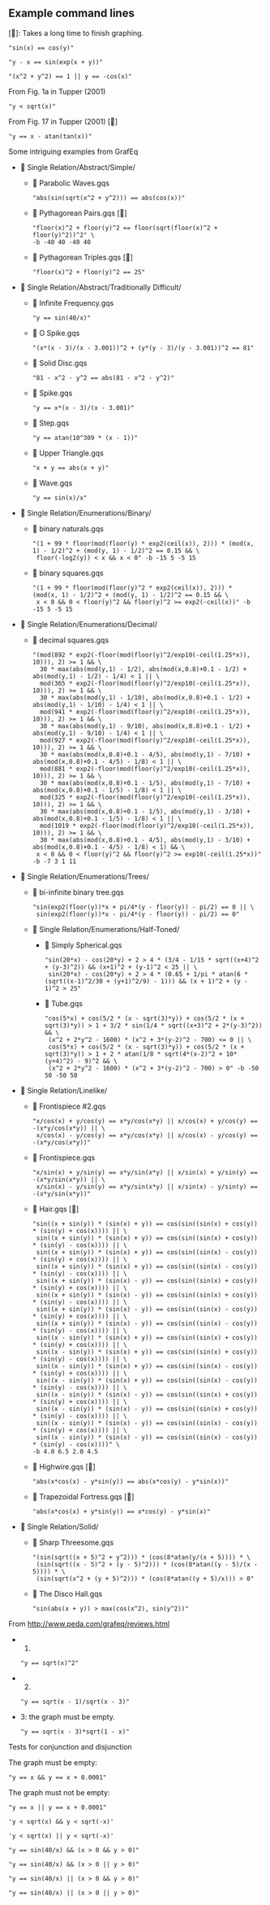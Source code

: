 ## Example command lines

[🐌]: Takes a long time to finish graphing.

```
"sin(x) == cos(y)"
```

```
"y - x == sin(exp(x + y))"
```

```
"(x^2 + y^2) == 1 || y == -cos(x)"
```

From Fig. 1a in Tupper (2001)

```
"y < sqrt(x)"
```

From Fig. 17 in Tupper (2001) [🐌]

```
"y == x - atan(tan(x))"
```

Some intriguing examples from GrafEq

- 📂 Single Relation/Abstract/Simple/
  - 📄 Parabolic Waves.gqs

    ```
    "abs(sin(sqrt(x^2 + y^2))) == abs(cos(x))"
    ```

  - 📄 Pythagorean Pairs.gqs [🐌]

    ```
    "floor(x)^2 + floor(y)^2 == floor(sqrt(floor(x)^2 + floor(y)^2))^2" \
    -b -40 40 -40 40
    ```

  - 📄 Pythagorean Triples.gqs [🐌]

    ```
    "floor(x)^2 + floor(y)^2 == 25"
    ```

- 📂 Single Relation/Abstract/Traditionally Difficult/
  - 📄 Infinite Frequency.gqs

    ```
    "y == sin(40/x)"
    ```

  - 📄 O Spike.gqs

    ```
    "(x*(x - 3)/(x - 3.001))^2 + (y*(y - 3)/(y - 3.001))^2 == 81"
    ```

  - 📄 Solid Disc.gqs

    ```
    "81 - x^2 - y^2 == abs(81 - x^2 - y^2)"
    ```

  - 📄 Spike.gqs

    ```
    "y == x*(x - 3)/(x - 3.001)"
    ```

  - 📄 Step.gqs
    
    ```
    "y == atan(10^309 * (x - 1))"
    ```

  - 📄 Upper Triangle.gqs

    ```
    "x + y == abs(x + y)"
    ```

  - 📄 Wave.gqs

    ```
    "y == sin(x)/x"
    ```

- 📂 Single Relation/Enumerations/Binary/

  - 📄 binary naturals.gqs

    ```
    "(1 + 99 * floor(mod(floor(y) * exp2(ceil(x)), 2))) * (mod(x, 1) - 1/2)^2 + (mod(y, 1) - 1/2)^2 == 0.15 && \
     floor(-log2(y)) < x && x < 0" -b -15 5 -5 15
    ```

  - 📄 binary squares.gqs

    ```
    "(1 + 99 * floor(mod(floor(y)^2 * exp2(ceil(x)), 2))) *  (mod(x, 1) - 1/2)^2 + (mod(y, 1) - 1/2)^2 == 0.15 && \
     x < 0 && 0 < floor(y)^2 && floor(y)^2 >= exp2(-ceil(x))" -b -15 5 -5 15
    ```

- 📂 Single Relation/Enumerations/Decimal/

  - 📄 decimal squares.gqs

    ```
    "(mod(892 * exp2(-floor(mod(floor(y)^2/exp10(-ceil(1.25*x)), 10))), 2) >= 1 && \
      30 * max(abs(mod(y,1) - 1/2), abs(mod(x,0.8)+0.1 - 1/2) + abs(mod(y,1) - 1/2) - 1/4) < 1 || \
      mod(365 * exp2(-floor(mod(floor(y)^2/exp10(-ceil(1.25*x)), 10))), 2) >= 1 && \
      30 * max(abs(mod(y,1) - 1/10), abs(mod(x,0.8)+0.1 - 1/2) + abs(mod(y,1) - 1/10) - 1/4) < 1 || \
      mod(941 * exp2(-floor(mod(floor(y)^2/exp10(-ceil(1.25*x)), 10))), 2) >= 1 && \
      30 * max(abs(mod(y,1) - 9/10), abs(mod(x,0.8)+0.1 - 1/2) + abs(mod(y,1) - 9/10) - 1/4) < 1 || \
      mod(927 * exp2(-floor(mod(floor(y)^2/exp10(-ceil(1.25*x)), 10))), 2) >= 1 && \
      30 * max(abs(mod(x,0.8)+0.1 - 4/5), abs(mod(y,1) - 7/10) + abs(mod(x,0.8)+0.1 - 4/5) - 1/8) < 1 || \
      mod(881 * exp2(-floor(mod(floor(y)^2/exp10(-ceil(1.25*x)), 10))), 2) >= 1 && \
      30 * max(abs(mod(x,0.8)+0.1 - 1/5), abs(mod(y,1) - 7/10) + abs(mod(x,0.8)+0.1 - 1/5) - 1/8) < 1 || \
      mod(325 * exp2(-floor(mod(floor(y)^2/exp10(-ceil(1.25*x)), 10))), 2) >= 1 && \
      30 * max(abs(mod(x,0.8)+0.1 - 1/5), abs(mod(y,1) - 3/10) + abs(mod(x,0.8)+0.1 - 1/5) - 1/8) < 1 || \
      mod(1019 * exp2(-floor(mod(floor(y)^2/exp10(-ceil(1.25*x)), 10))), 2) >= 1 && \
      30 * max(abs(mod(x,0.8)+0.1 - 4/5), abs(mod(y,1) - 3/10) + abs(mod(x,0.8)+0.1 - 4/5) - 1/8) < 1) && \
     x < 0 && 0 < floor(y)^2 && floor(y)^2 >= exp10(-ceil(1.25*x))" -b -7 3 1 11
    ```

- 📂 Single Relation/Enumerations/Trees/

  - 📄 bi-infinite binary tree.gqs

    ```
    "sin(exp2(floor(y))*x + pi/4*(y - floor(y)) - pi/2) == 0 || \
     sin(exp2(floor(y))*x - pi/4*(y - floor(y)) - pi/2) == 0"
    ```

  - 📂 Single Relation/Enumerations/Half-Toned/

    - 📄 Simply Spherical.gqs

      ```
      "sin(20*x) - cos(20*y) + 2 > 4 * (3/4 - 1/15 * sqrt((x+4)^2 + (y-3)^2)) && (x+1)^2 + (y-1)^2 < 25 || \
       sin(20*x) - cos(20*y) + 2 > 4 * (0.65 + 1/pi * atan(6 * (sqrt((x-1)^2/30 + (y+1)^2/9) - 1))) && (x + 1)^2 + (y - 1)^2 > 25"
      ```

    - 📄 Tube.gqs

      ```
      "cos(5*x) + cos(5/2 * (x - sqrt(3)*y)) + cos(5/2 * (x + sqrt(3)*y)) > 1 + 3/2 * sin(1/4 * sqrt((x+3)^2 + 2*(y-3)^2)) && \
       (x^2 + 2*y^2 - 1600) * (x^2 + 3*(y-2)^2 - 700) <= 0 || \
       cos(5*x) + cos(5/2 * (x - sqrt(3)*y)) + cos(5/2 * (x + sqrt(3)*y)) > 1 + 2 * atan(1/8 * sqrt(4*(x-2)^2 + 10*(y+4)^2) - 9)^2 && \
       (x^2 + 2*y^2 - 1600) * (x^2 + 3*(y-2)^2 - 700) > 0" -b -50 50 -50 50
      ```

- 📂 Single Relation/Linelike/
  - 📄 Frontispiece #2.gqs

    ```
    "x/cos(x) + y/cos(y) == x*y/cos(x*y) || x/cos(x) + y/cos(y) == -(x*y/cos(x*y)) || \
     x/cos(x) - y/cos(y) == x*y/cos(x*y) || x/cos(x) - y/cos(y) == -(x*y/cos(x*y))"
    ```

  - 📄 Frontispiece.gqs

    ```
    "x/sin(x) + y/sin(y) == x*y/sin(x*y) || x/sin(x) + y/sin(y) == -(x*y/sin(x*y)) || \
     x/sin(x) - y/sin(y) == x*y/sin(x*y) || x/sin(x) - y/sin(y) == -(x*y/sin(x*y))"
    ```

  - 📄 Hair.gqs [🐌]

    ```
    "sin((x + sin(y)) * (sin(x) + y)) == cos(sin((sin(x) + cos(y)) * (sin(y) + cos(x)))) || \
     sin((x + sin(y)) * (sin(x) + y)) == cos(sin((sin(x) + cos(y)) * (sin(y) - cos(x)))) || \
     sin((x + sin(y)) * (sin(x) + y)) == cos(sin((sin(x) - cos(y)) * (sin(y) + cos(x)))) || \
     sin((x + sin(y)) * (sin(x) + y)) == cos(sin((sin(x) - cos(y)) * (sin(y) - cos(x)))) || \
     sin((x + sin(y)) * (sin(x) - y)) == cos(sin((sin(x) + cos(y)) * (sin(y) + cos(x)))) || \
     sin((x + sin(y)) * (sin(x) - y)) == cos(sin((sin(x) + cos(y)) * (sin(y) - cos(x)))) || \
     sin((x + sin(y)) * (sin(x) - y)) == cos(sin((sin(x) - cos(y)) * (sin(y) + cos(x)))) || \
     sin((x + sin(y)) * (sin(x) - y)) == cos(sin((sin(x) - cos(y)) * (sin(y) - cos(x)))) || \
     sin((x - sin(y)) * (sin(x) + y)) == cos(sin((sin(x) + cos(y)) * (sin(y) + cos(x)))) || \
     sin((x - sin(y)) * (sin(x) + y)) == cos(sin((sin(x) + cos(y)) * (sin(y) - cos(x)))) || \
     sin((x - sin(y)) * (sin(x) + y)) == cos(sin((sin(x) - cos(y)) * (sin(y) + cos(x)))) || \
     sin((x - sin(y)) * (sin(x) + y)) == cos(sin((sin(x) - cos(y)) * (sin(y) - cos(x)))) || \
     sin((x - sin(y)) * (sin(x) - y)) == cos(sin((sin(x) + cos(y)) * (sin(y) + cos(x)))) || \
     sin((x - sin(y)) * (sin(x) - y)) == cos(sin((sin(x) + cos(y)) * (sin(y) - cos(x)))) || \
     sin((x - sin(y)) * (sin(x) - y)) == cos(sin((sin(x) - cos(y)) * (sin(y) + cos(x)))) || \
     sin((x - sin(y)) * (sin(x) - y)) == cos(sin((sin(x) - cos(y)) * (sin(y) - cos(x))))" \
    -b 4.0 6.5 2.0 4.5
    ```

  - 📄 Highwire.gqs [🐌]

    ```
    "abs(x*cos(x) - y*sin(y)) == abs(x*cos(y) - y*sin(x))"
    ```

  - 📄 Trapezoidal Fortress.gqs [🐌]

    ```
    "abs(x*cos(x) + y*sin(y)) == x*cos(y) - y*sin(x)"
    ```

- 📂 Single Relation/Solid/

  - 📄 Sharp Threesome.gqs

    ```
    "(sin(sqrt((x + 5)^2 + y^2))) * (cos(8*atan(y/(x + 5)))) * \
     (sin(sqrt((x - 5)^2 + (y - 5)^2))) * (cos(8*atan((y - 5)/(x - 5)))) * \
     (sin(sqrt(x^2 + (y + 5)^2))) * (cos(8*atan((y + 5)/x))) > 0"
    ```

  - 📄 The Disco Hall.gqs

    ```
    "sin(abs(x + y)) > max(cos(x^2), sin(y^2))"
    ```

From http://www.peda.com/grafeq/reviews.html

- 1.

  ```
  "y == sqrt(x)^2"
  ```

- 2.

  ```
  "y == sqrt(x - 1)/sqrt(x - 3)"
  ```

- 3: the graph must be empty.

  ```
  "y == sqrt(x - 3)*sqrt(1 - x)"
  ```

Tests for conjunction and disjunction

The graph must be empty:

```
"y == x && y == x + 0.0001"
```

The graph must not be empty:

```
"y == x || y == x + 0.0001"
```

```
'y < sqrt(x) && y < sqrt(-x)'
```

```
'y < sqrt(x) || y < sqrt(-x)'
```

```
"y == sin(40/x) && (x > 0 && y > 0)"
```

```
"y == sin(40/x) && (x > 0 || y > 0)"
```

```
"y == sin(40/x) || (x > 0 && y > 0)"
```

```
"y == sin(40/x) || (x > 0 || y > 0)"
```
